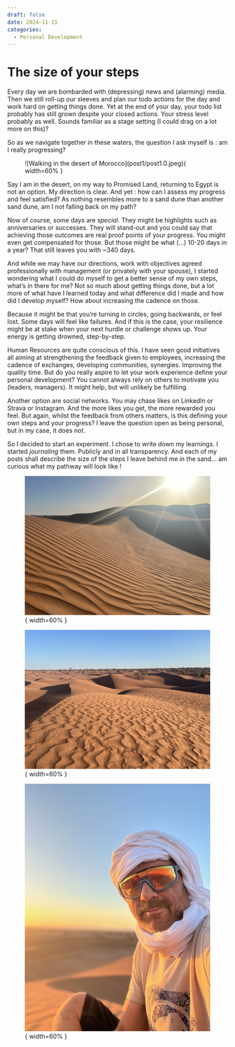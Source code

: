 ```yaml
---
draft: false 
date: 2024-11-11 
categories:
  - Personal Development
---
```


# The size of your steps

Every day we are bombarded with (depressing) news and (alarming) media. Then we still roll-up our sleeves and plan our todo actions for the day and work hard on getting things done.  Yet at the end of your day, your todo list probably has still grown despite your closed actions. Your stress level probably as well. Sounds familiar as a stage setting (I could drag on a lot more on this)?

So as we navigate together in these waters, the question I ask myself is : am I really progressing?

<figure markdown> 
  ![Walking in the desert of Morocco](post1/post1.0.jpeg){ width=60% } 
</figure>
<!-- more -->

Say I am in the desert, on my way to Promised Land, returning to Egypt is not an option. My direction is clear. And yet : how can I assess my progress and feel satisfied? As nothing resembles more to a sand dune than another sand dune, am I not falling back on my path?

Now of course, some days are *special*. They might be highlights such as anniversaries or successes. They will stand-out and you could say that achieving those outcomes are real proof points of your progress. You might even get compensated for those. But those might be what (...) 10-20 days in a year? That still leaves you with ~340 days.

And while we may have our directions, work with objectives agreed professionally with management (or privately with your spouse), I started wondering what I could do myself to get a better sense of my own steps, what’s in there for me? Not so much about getting things done, but a lot more of what have I learned today and what difference did I made and how did I develop myself? How about increasing the cadence on those.

Because it might be that you’re turning in circles, going backwards, or feel lost. Some days will feel like failures. And if this is the case, your resilience might be at stake when your next hurdle or challenge shows up. Your energy is getting drowned, step-by-step.

Human Resources are quite conscious of this. I have seen good initiatives all aiming at strengthening the feedback given to employees, increasing the cadence of exchanges, developing communities, synergies. Improving the quality time. But do you really aspire to let your work experience define your personal development? You cannot always rely on others to motivate you (leaders, managers). It might help, but will unlikely be fulfilling.

Another option are social networks. You may chase likes on LinkedIn or Strava or Instagram. And the more likes you get, the more rewarded you feel. But again, whilst the feedback from others matters, is this defining your own steps and your progress? I leave the question open as being personal, but in my case, it does not.

So I decided to start an experiment. I chose to write down my learnings. I started *journaling* them. Publicly and in all transparency. And each of my posts shall describe the size of the steps I leave behind me in the sand... am curious what my pathway will look like !

<figure markdown>

![Morocco Desert Trip 2024](post1/post1.1.jpeg){ width=60% }

![Morocco Desert Trip 2024](post1/post1.2.jpeg){ width=60% }

![Me as a Berber 🏝️ 😎](post1/post1.3.jpeg){ width=60% }

</figure>